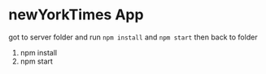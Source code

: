 # newYorkTimes App
got to server folder  and run `npm install` and `npm start`
then back to folder
1. npm install
2. npm start



